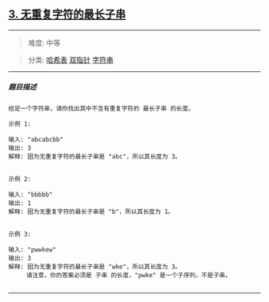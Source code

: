 ## [3. 无重复字符的最长子串](https://leetcode-cn.com/problems/longest-substring-without-repeating-characters/)

---

> 难度: 中等

> 分类:  [哈希表](https://leetcode-cn.com/tag/hash-table/)  [双指针](https://leetcode-cn.com/tag/two-pointers/)  [字符串](https://leetcode-cn.com/tag/string/)  [](https://leetcode-cn.com/tag/sliding-window/) 

---

##### 题目描述

```
给定一个字符串，请你找出其中不含有重复字符的 最长子串 的长度。

示例 1:

输入: "abcabcbb"
输出: 3 
解释: 因为无重复字符的最长子串是 "abc"，所以其长度为 3。


示例 2:

输入: "bbbbb"
输出: 1
解释: 因为无重复字符的最长子串是 "b"，所以其长度为 1。


示例 3:

输入: "pwwkew"
输出: 3
解释: 因为无重复字符的最长子串是 "wke"，所以其长度为 3。
     请注意，你的答案必须是 子串 的长度，"pwke" 是一个子序列，不是子串。


```

---
